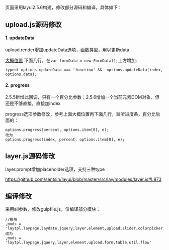 页面采用layui2.5.6构建，修改部分源码和编译，具体如下：

## upload.js源码修改

#### 1. updateData

upload.render增加updateData选项，函数类型，用以更新data

[大概位置](https://github.com/sentsin/layui/blob/master/src/lay/modules/upload.js#L178)
下面几行，在``var formData = new FormData();``上方增加:

```
typeof options.updateData === 'function' &&  options.updateData(index, options.data);
```

#### 2. progress

2.5.5新增此回调，只有一个百分比参数；2.5.6增加一个当前元素DOM对象，但还是不够直接，直接加index

progress选项参数修改，参考上面大概位置再下面几行，监听进度条，百分比后面的：

```
options.progress(percent, options.item[0], e);
改为
options.progress(index, percent, options.item[0], e);
```

## layer.js源码修改

layer.prompt增加placeholder选项，支持三种type

https://github.com/sentsin/layui/blob/master/src/lay/modules/layer.js#L973

## 编译修改

采用all参数，修改gulpfile.js，仅编译部分模块：

```
//模块
,mods = 'laytpl,laypage,laydate,jquery,layer,element,upload,slider,colorpicker,form,tree,transfer,table,carousel,rate,util,flow,layedit,code'
改为
,mods = 'laytpl,laypage,jquery,layer,element,upload,form,table,util,flow'
```
